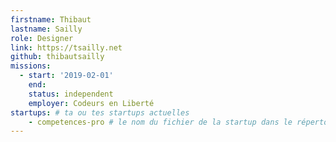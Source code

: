 ```yaml
---
firstname: Thibaut
lastname: Sailly
role: Designer
link: https://tsailly.net
github: thibautsailly
missions:
  - start: '2019-02-01'
    end:
    status: independent
    employer: Codeurs en Liberté
startups: # ta ou tes startups actuelles
    - competences-pro # le nom du fichier de la startup dans le répertoire /content/_startups/ sans l'extension .md
---
```

